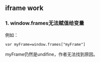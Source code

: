 ## iframe work

### 1. window.frames无法赋值给变量 

例如：

  `var myFrame=window.frames["myFrame"]` 

  myFrame仍然是undifine，作者无法找到原因。
